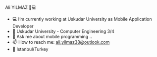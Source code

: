 Ali YILMAZ 📱💻


- 💻 I’m currently working at Uskudar University as Mobile Application Developer
- 🏫 Uskudar University - Computer Engineering 3/4
- 💬 Ask me about mobile programming ..
- 📫 How to reach me: ali.yilmaz38@outlook.com
- 📍 Istanbul/Turkey

